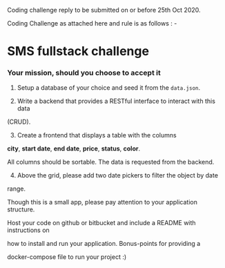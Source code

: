 
Coding challenge reply to be submitted on or before 25th Oct 2020.

 

Coding Challenge as attached here and rule is as follows : -

 

# SMS fullstack challenge

 

### Your mission, should you choose to accept it

 

1. Setup a database of your choice and seed it from the `data.json`.

2. Write a backend that provides a RESTful interface to interact with this data

(CRUD).

3. Create a frontend that displays a table with the columns

**city**, **start date**, **end date**, **price**, **status**, **color**.

All columns should be sortable. The data is requested from the backend.

4. Above the grid, please add two date pickers to filter the object by date

range.

 

Though this is a small app, please pay attention to your application structure.

Host your code on github or bitbucket and include a README with instructions on

how to install and run your application. Bonus-points for providing a

docker-compose file to run your project :)
